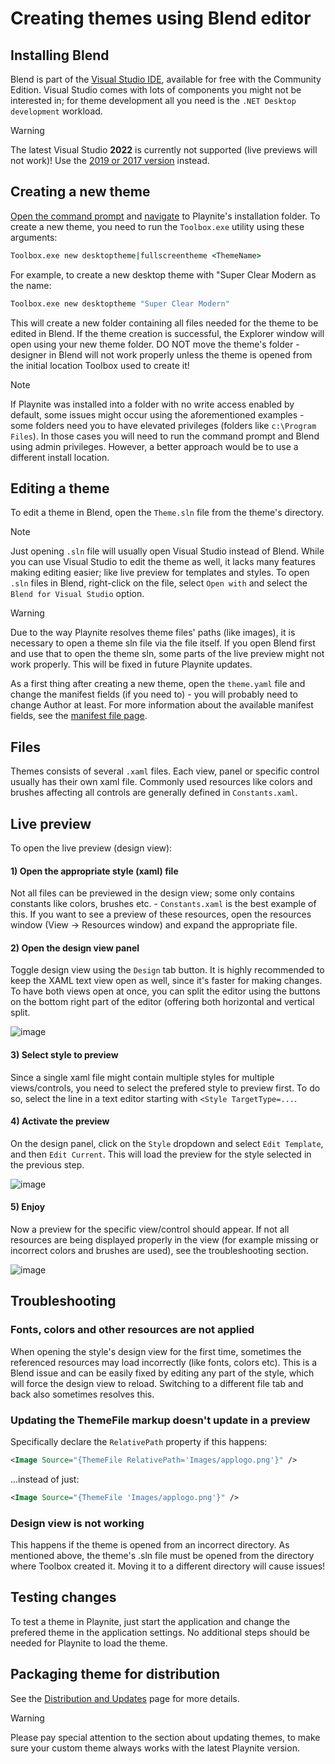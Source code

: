 # Creating themes using Blend editor

Installing Blend
---------------------

Blend is part of the [Visual Studio IDE](https://visualstudio.microsoft.com/), available for free with the Community Edition. Visual Studio comes with lots of components you might not be interested in; for theme development all you need is the `.NET Desktop development` workload.

> [!WARNING] 
> The latest Visual Studio **2022** is currently not supported (live previews will not work)! Use the [2019 or 2017 version](https://visualstudio.microsoft.com/vs/older-downloads/) instead.

Creating a new theme
---------------------
[Open the command prompt](https://www.windows-commandline.com/how-to-open-command-prompt/) and [navigate](https://www.windows-commandline.com/command-prompt-change-directory/) to Playnite's installation folder. To create a new theme, you need to run the `Toolbox.exe` utility using these arguments:

```cmd
Toolbox.exe new desktoptheme|fullscreentheme <ThemeName>
```

For example, to create a new desktop theme with "Super Clear Modern as the name:

```cmd
Toolbox.exe new desktoptheme "Super Clear Modern"
```

This will create a new folder containing all files needed for the theme to be edited in Blend. If the theme creation is successful, the Explorer window will open using your new theme folder. DO NOT move the theme's folder - designer in Blend will not work properly unless the theme is opened from the initial location Toolbox used to create it!

> [!NOTE] 
> If Playnite was installed into a folder with no write access enabled by default, some issues might occur using the aforementioned examples - some folders need you to have elevated privileges (folders like `c:\Program Files`). In those cases you will need to run the command prompt and Blend using admin privileges. However, a better approach would be to use a different install location.

Editing a theme
---------------------

To edit a theme in Blend, open the `Theme.sln` file from the theme's directory.

> [!NOTE] 
> Just opening `.sln` file will usually open Visual Studio instead of Blend. While you can use Visual Studio to edit the theme as well, it lacks many features making editing easier; like live preview for templates and styles. To open `.sln` files in Blend, right-click on the file, select `Open with` and select the `Blend for Visual Studio` option.

> [!WARNING] 
> Due to the way Playnite resolves theme files' paths (like images), it is necessary to open a theme sln file via the file itself. If you open Blend first and use that to open the theme sln, some parts of the live preview might not work properly. This will be fixed in future Playnite updates.

As a first thing after creating a new theme, open the `theme.yaml` file and change the manifest fields (if you need to) - you will probably need to change Author at least. For more information about the available manifest fields, see the [manifest file page](manifestFile.md).

Files
---------------------

Themes consists of several `.xaml` files. Each view, panel or specific control usually has their own xaml file. Commonly used resources like colors and brushes affecting all controls are generally defined in `Constants.xaml`.

Live preview
---------------------

To open the live preview (design view):

#### 1) Open the appropriate style (xaml) file

Not all files can be previewed in the design view; some only contains constants like colors, brushes etc. - `Constants.xaml` is the best example of this. If you want to see a preview of these resources, open the resources window (View -> Resources window) and expand the appropriate file.

#### 2) Open the design view panel

Toggle design view using the `Design` tab button. It is highly recommended to keep the XAML text view open as well, since it's faster for making changes. To have both views open at once, you can split the editor using the buttons on the bottom right part of the editor (offering both horizontal and vertical split.

![image](images/designSwitch.png)

#### 3) Select style to preview

Since a single xaml file might contain multiple styles for multiple views/controls, you need to select the prefered style to preview first. To do so, select the line in a text editor starting with `<Style TargetType=...`.

#### 4) Activate the preview

On the design panel, click on the `Style` dropdown and select `Edit Template`, and then `Edit Current`. This will load the preview for the style selected in the previous step.

![image](images/templateEdit.png)

#### 5) Enjoy

Now a preview for the specific view/control should appear. If not all resources are being displayed properly in the view (for example missing or incorrect colors and brushes are used), see the troubleshooting section.

![image](images/designExample.png)

Troubleshooting
---------------------

### Fonts, colors and other resources are not applied

When opening the style's design view for the first time, sometimes the referenced resources may load incorrectly (like fonts, colors etc). This is a Blend issue and can be easily fixed by editing any part of the style, which will force the design view to reload. Switching to a different file tab and back also sometimes resolves this.

### Updating the ThemeFile markup doesn't update in a preview

Specifically declare the `RelativePath` property if this happens:
```xml 
<Image Source="{ThemeFile RelativePath='Images/applogo.png'}" />
```
...instead of just:
```xml 
<Image Source="{ThemeFile 'Images/applogo.png'}" />
```

### Design view is not working

This happens if the theme is opened from an incorrect directory. As mentioned above, the theme's .sln file must be opened from the directory where Toolbox created it. Moving it to a different directory will cause issues!

Testing changes
---------------------
 
To test a theme in Playnite, just start the application and change the prefered theme in the application settings. No additional steps should be needed for Playnite to load the theme.

Packaging theme for distribution
---------------------

See the [Distribution and Updates](distributionAndUpdates.md) page for more details.

> [!WARNING] 
> Please pay special attention to the section about updating themes, to make sure your custom theme always works with the latest Playnite version.
